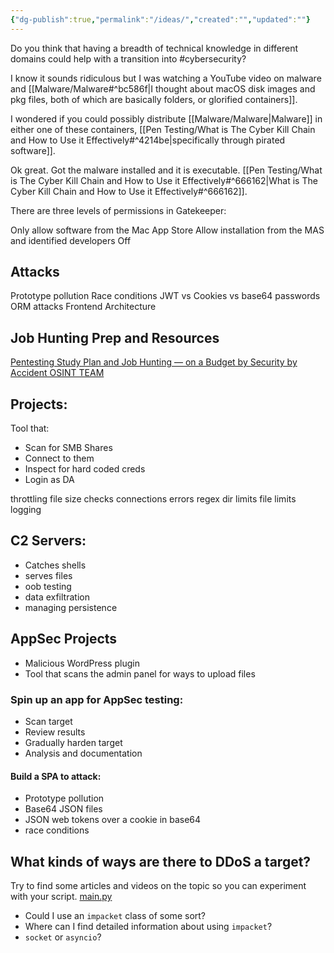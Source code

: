 ```yaml
---
{"dg-publish":true,"permalink":"/ideas/","created":"","updated":""}
---
```




Do you think that having a breadth of technical knowledge in different domains could help with a transition into #cybersecurity?

I know it sounds ridiculous but I was watching a YouTube video on malware and [[Malware/Malware#^bc586f\|I thought about macOS disk images and pkg files, both of which are basically folders, or glorified containers]].

I wondered if you could possibly distribute [[Malware/Malware\|Malware]] in either one of these containers, [[Pen Testing/What is The Cyber Kill Chain and How to Use it Effectively#^4214be\|specifically through pirated software]]. 

Ok great. Got the malware installed and it is executable. [[Pen Testing/What is The Cyber Kill Chain and How to Use it Effectively#^666162\|What is The Cyber Kill Chain and How to Use it Effectively#^666162]].

There are three levels of permissions in Gatekeeper:

Only allow software from the Mac App Store
Allow installation from the MAS and identified developers 
Off

## Attacks

Prototype pollution
Race conditions
JWT vs Cookies vs base64 passwords
ORM attacks
Frontend Architecture


## Job Hunting Prep and Resources

[Pentesting Study Plan and Job Hunting — on a Budget by Security by Accident OSINT TEAM](https://medium.com/the-first-digit/getting-a-pentesting-job-without-spending-a-dollar-9cff9e3ecc85)

## Projects:

Tool that:
- Scan for SMB Shares
- Connect to them
- Inspect for hard coded creds
- Login as DA

throttling file size checks connections errors regex dir limits file limits logging

  

## C2 Servers:

- Catches shells
- serves files
- oob testing
- data exfiltration
- managing persistence

  
  

## AppSec Projects

- Malicious WordPress plugin
- Tool that scans the admin panel for ways to upload files

  

### Spin up an app for AppSec testing:

- Scan target
- Review results
- Gradually harden target
- Analysis and documentation

  

#### Build a SPA to attack:

- Prototype pollution
- Base64 JSON files
- JSON web tokens over a cookie in base64
- race conditions

## What kinds of ways are there to DDoS a target?

Try to find some articles and videos on the topic so you can experiment with your script.
[main.py](https://github.com/twhite96/ddos-script/blob/main/main.py)

- Could I use an `impacket` class of some sort?
- Where can I find detailed information about using `impacket`?
- `socket` or `asyncio`?